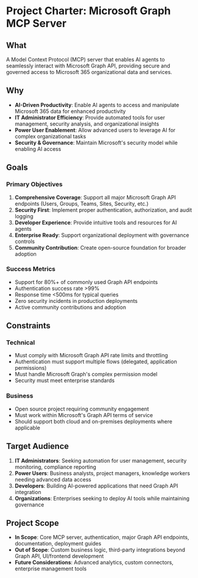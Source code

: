 # Project Charter: Microsoft Graph MCP Server

## What
A Model Context Protocol (MCP) server that enables AI agents to seamlessly interact with Microsoft Graph API, providing secure and governed access to Microsoft 365 organizational data and services.

## Why
- **AI-Driven Productivity**: Enable AI agents to access and manipulate Microsoft 365 data for enhanced productivity
- **IT Administrator Efficiency**: Provide automated tools for user management, security analysis, and organizational insights
- **Power User Enablement**: Allow advanced users to leverage AI for complex organizational tasks
- **Security & Governance**: Maintain Microsoft's security model while enabling AI access

## Goals
### Primary Objectives
1. **Comprehensive Coverage**: Support all major Microsoft Graph API endpoints (Users, Groups, Teams, Sites, Security, etc.)
2. **Security First**: Implement proper authentication, authorization, and audit logging
3. **Developer Experience**: Provide intuitive tools and resources for AI agents
4. **Enterprise Ready**: Support organizational deployment with governance controls
5. **Community Contribution**: Create open-source foundation for broader adoption

### Success Metrics
- Support for 80%+ of commonly used Graph API endpoints
- Authentication success rate >99%
- Response time <500ms for typical queries
- Zero security incidents in production deployments
- Active community contributions and adoption

## Constraints
### Technical
- Must comply with Microsoft Graph API rate limits and throttling
- Authentication must support multiple flows (delegated, application permissions)
- Must handle Microsoft Graph's complex permission model
- Security must meet enterprise standards

### Business
- Open source project requiring community engagement
- Must work within Microsoft's Graph API terms of service
- Should support both cloud and on-premises deployments where applicable

## Target Audience
1. **IT Administrators**: Seeking automation for user management, security monitoring, compliance reporting
2. **Power Users**: Business analysts, project managers, knowledge workers needing advanced data access
3. **Developers**: Building AI-powered applications that need Graph API integration
4. **Organizations**: Enterprises seeking to deploy AI tools while maintaining governance

## Project Scope
- **In Scope**: Core MCP server, authentication, major Graph API endpoints, documentation, deployment guides
- **Out of Scope**: Custom business logic, third-party integrations beyond Graph API, UI/frontend development
- **Future Considerations**: Advanced analytics, custom connectors, enterprise management tools